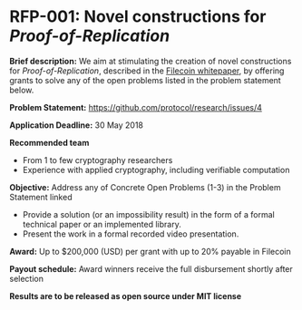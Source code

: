 # RFP-001: Novel constructions for *Proof-of-Replication*

**Brief description:**
We aim at stimulating the creation of novel constructions for *Proof-of-Replication*, described in the [Filecoin whitepaper](https://filecoin.io/filecoin.pdf), by offering grants to solve any of the open problems listed in the problem statement below.

**Problem Statement:** https://github.com/protocol/research/issues/4

**Application Deadline:** 30 May 2018

**Recommended team**
 - From 1 to few cryptography researchers
 - Experience with applied cryptography, including verifiable computation

**Objective:** Address any of Concrete Open Problems (1-3) in the Problem Statement linked
  - Provide a solution (or an impossibility result) in the form of a formal technical paper or an implemented library.
  - Present the work in a formal recorded video presentation.

**Award:** Up to $200,000 (USD) per grant with up to 20% payable in Filecoin

**Payout schedule:** Award winners receive the full disbursement shortly after selection

**Results are to be released as open source under MIT license**
